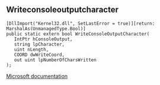 ## Writeconsoleoutputcharacter

```
[DllImport("Kernel32.dll", SetLastError = true)][return: MarshalAs(UnmanagedType.Bool)]
public static extern bool WriteConsoleOutputCharacter(
   IntPtr hConsoleOutput,
   string lpCharacter,
   uint nLength,
   COORD dwWriteCoord,
   out uint lpNumberOfCharsWritten
);
```

[Microsoft documentation](https://docs.microsoft.com/en-us/windows/console/writeconsoleoutputcharacter)
